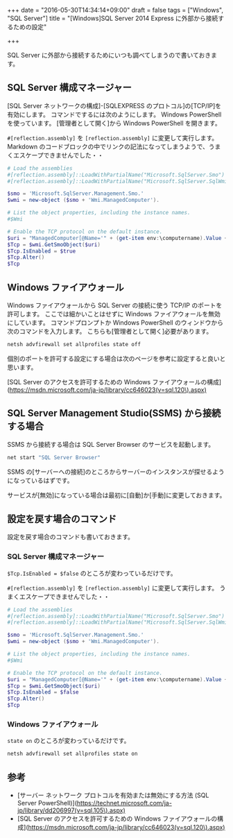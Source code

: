 +++
date = "2016-05-30T14:34:14+09:00"
draft = false
tags = ["Windows", "SQL Server"]
title = "[Windows]SQL Server 2014 Express に外部から接続するための設定"

+++

SQL Server に外部から接続するためにいつも調べてしまうので書いておきます。

<!--more-->

## SQL Server 構成マネージャー

[SQL Server ネットワークの構成]-[SQLEXPRESS のプロトコル]の[TCP/IP]を有効にします。
コマンドでするには次のようにします。
Windows PowerShell を使っています。
[管理者として開く]から Windows PowerShell を開きます。

`#[reflection.assembly]` を `[reflection.assembly]` に変更して実行します。
Markdown のコードブロックの中でリンクの記法になってしまうようで、うまくエスケープできませんでした・・

``` ps1
# Load the assemblies
#[reflection.assembly]::LoadWithPartialName("Microsoft.SqlServer.Smo")
#[reflection.assembly]::LoadWithPartialName("Microsoft.SqlServer.SqlWmiManagement")

$smo = 'Microsoft.SqlServer.Management.Smo.'
$wmi = new-object ($smo + 'Wmi.ManagedComputer').

# List the object properties, including the instance names.
#$Wmi

# Enable the TCP protocol on the default instance.
$uri = "ManagedComputer[@Name='" + (get-item env:\computername).Value + "']/ServerInstance[@Name='SQLEXPRESS']/ServerProtocol[@Name='Tcp']"
$Tcp = $wmi.GetSmoObject($uri)
$Tcp.IsEnabled = $true
$Tcp.Alter()
$Tcp
```

## Windows ファイアウォール

Windows ファイアウォールから SQL Server の接続に使う TCP/IP のポートを許可します。
ここでは細かいことはせずに Windows ファイアウォールを無効にしています。
コマンドプロンプトか Windows PowerShell のウィンドウから次のコマンドを入力します。
こちらも[管理者として開く]必要があります。

``` bat
netsh advfirewall set allprofiles state off
```

個別のポートを許可する設定にする場合は次のページを参考に設定すると良いと思います。

[SQL Server のアクセスを許可するための Windows ファイアウォールの構成](https://msdn.microsoft.com/ja-jp/library/cc646023(v=sql.120\).aspx)

## SQL Server Management Studio(SSMS) から接続する場合

SSMS から接続する場合は SQL Server Browser のサービスを起動します。

``` bat
net start "SQL Server Browser"
```

SSMS の[サーバーへの接続]のところからサーバーのインスタンスが探せるようになっているはずです。

サービスが[無効]になっている場合は最初に[自動]か[手動]に変更しておきます。

## 設定を戻す場合のコマンド

設定を戻す場合のコマンドも書いておきます。

### SQL Server 構成マネージャー

`$Tcp.IsEnabled = $false` のところが変わっているだけです。

`#[reflection.assembly]` を `[reflection.assembly]` に変更して実行します。
うまくエスケープできませんでした・・

``` ps1
# Load the assemblies
#[reflection.assembly]::LoadWithPartialName("Microsoft.SqlServer.Smo")
#[reflection.assembly]::LoadWithPartialName("Microsoft.SqlServer.SqlWmiManagement")

$smo = 'Microsoft.SqlServer.Management.Smo.'
$wmi = new-object ($smo + 'Wmi.ManagedComputer').

# List the object properties, including the instance names.
#$Wmi

# Enable the TCP protocol on the default instance.
$uri = "ManagedComputer[@Name='" + (get-item env:\computername).Value + "']/ServerInstance[@Name='SQLEXPRESS']/ServerProtocol[@Name='Tcp']"
$Tcp = $wmi.GetSmoObject($uri)
$Tcp.IsEnabled = $false
$Tcp.Alter()
$Tcp
```

### Windows ファイアウォール

`state on` のところが変わっているだけです。

``` bat
netsh advfirewall set allprofiles state on
```

## 参考

* [サーバー ネットワーク プロトコルを有効または無効にする方法 (SQL Server PowerShell)](https://technet.microsoft.com/ja-jp/library/dd206997(v=sql.105\).aspx)
* [SQL Server のアクセスを許可するための Windows ファイアウォールの構成](https://msdn.microsoft.com/ja-jp/library/cc646023(v=sql.120\).aspx)
